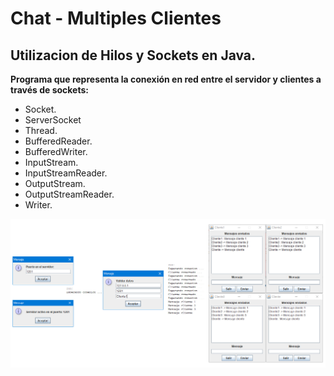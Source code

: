 # Chat - Multiples Clientes

## Utilizacion de Hilos y Sockets en Java.

__Programa que representa la conexión en red entre el servidor y clientes a través de sockets:__

* Socket.
* ServerSocket
* Thread.
* BufferedReader.
* BufferedWriter.
* InputStream.
* InputStreamReader.
* OutputStream.
* OutputStreamReader.
* Writer.

![](img/image.jpg)